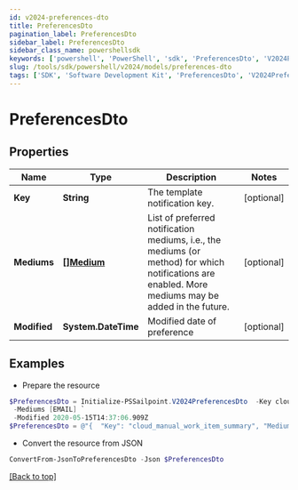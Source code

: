 ```yaml
---
id: v2024-preferences-dto
title: PreferencesDto
pagination_label: PreferencesDto
sidebar_label: PreferencesDto
sidebar_class_name: powershellsdk
keywords: ['powershell', 'PowerShell', 'sdk', 'PreferencesDto', 'V2024PreferencesDto'] 
slug: /tools/sdk/powershell/v2024/models/preferences-dto
tags: ['SDK', 'Software Development Kit', 'PreferencesDto', 'V2024PreferencesDto']
---
```



# PreferencesDto

## Properties

Name | Type | Description | Notes
------------ | ------------- | ------------- | -------------
**Key** | **String** | The template notification key. | [optional] 
**Mediums** | [**[]Medium**](medium) | List of preferred notification mediums, i.e., the mediums (or method) for which notifications are enabled. More mediums may be added in the future. | [optional] 
**Modified** | **System.DateTime** | Modified date of preference | [optional] 

## Examples

- Prepare the resource
```powershell
$PreferencesDto = Initialize-PSSailpoint.V2024PreferencesDto  -Key cloud_manual_work_item_summary `
 -Mediums [EMAIL] `
 -Modified 2020-05-15T14:37:06.909Z
$PreferencesDto = @"{  "Key": "cloud_manual_work_item_summary", "Mediums": ["EMAIL"], "Modified": "2020-05-15T14:37:06.909Z" }"@
```

- Convert the resource from JSON
```powershell
ConvertFrom-JsonToPreferencesDto -Json $PreferencesDto
```


[[Back to top]](#) 

